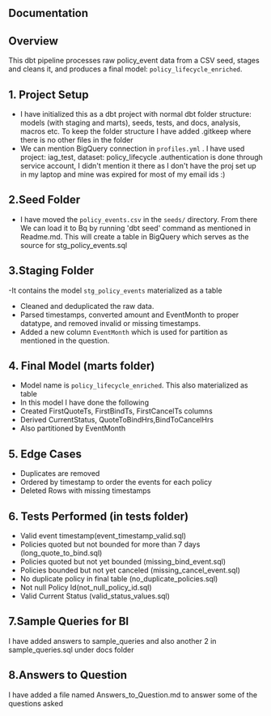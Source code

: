 ## Documentation

## Overview
This dbt pipeline processes raw policy_event data from a CSV seed, stages and cleans it, and produces a final model: `policy_lifecycle_enriched`.

## 1. Project Setup
 
- I have initialized this as a dbt project with normal dbt folder structure: models (with staging and marts), seeds, tests, and docs, analysis, macros etc. To keep the folder structure I have added .gitkeep where there is no other files in the folder
- We can mention BigQuery connection  in `profiles.yml` . I have used project: iag_test, dataset: policy_lifecycle .authentication is done through service account, I didn't mention it there as I don't have the proj set up in my laptop and mine was expired for most of my email ids :)

## 2.Seed Folder

-  I have moved the `policy_events.csv` in the `seeds/` directory. From there We can load it to Bq by running 'dbt seed' command as mentioned in Readme.md. This will create a table in BigQuery which serves as the source for stg_policy_events.sql

## 3.Staging Folder
 
-It contains the model `stg_policy_events` materialized as a table
- Cleaned and deduplicated the raw data.
- Parsed timestamps, converted amount and EventMonth to proper datatype, and removed invalid or missing timestamps.
- Added a new column `EventMonth` which is used for partition as mentioned in the question.

## 4. Final Model (marts folder)

- Model name is `policy_lifecycle_enriched`. This also materialized as table
- In this model I have done the following 
- Created FirstQuoteTs, FirstBindTs, FirstCancelTs columns
- Derived CurrentStatus, QuoteToBindHrs,BindToCancelHrs
- Also partitioned by EventMonth

## 5. Edge Cases
 
- Duplicates are removed 
- Ordered by timestamp to order the events for each policy
- Deleted Rows with missing timestamps 

## 6. Tests Performed (in tests folder)
 
- Valid event timestamp(event_timestamp_valid.sql)
- Policies quoted but not bounded for more than 7  days (long_quote_to_bind.sql)
- Policies quoted but not yet bounded (missing_bind_event.sql)
- Policies bounded but not yet canceled (missing_cancel_event.sql) 
- No duplicate policy in final table (no_duplicate_policies.sql)
- Not null Policy Id(not_null_policy_id.sql)
- Valid Current Status (valid_status_values.sql)

## 7.Sample Queries for BI

I have added answers to sample_queries and also another 2 in sample_queries.sql under docs folder

## 8.Answers to Question

I have added a file named Answers_to_Question.md to answer some of the questions asked 



